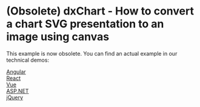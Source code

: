 # (Obsolete) dxChart - How to convert a chart SVG presentation to an image using canvas

This example is now obsolete. You can find an actual example in our technical demos:

[Angular](https://js.devexpress.com/Demos/WidgetsGallery/Demo/Charts/ExportCustomMarkup/Angular/Light/)<br/>
[React](https://js.devexpress.com/Demos/WidgetsGallery/Demo/Charts/ExportCustomMarkup/React/Light/)<br/>
[Vue](https://js.devexpress.com/Demos/WidgetsGallery/Demo/Charts/ExportCustomMarkup/Vue/Light/)<br/>
[ASP.NET](https://js.devexpress.com/Demos/WidgetsGallery/Demo/Charts/ExportCustomMarkup/NetCore/Light/)<br/>
[jQuery](https://js.devexpress.com/Demos/WidgetsGallery/Demo/Charts/ExportCustomMarkup/jQuery/Light/)<br/>
